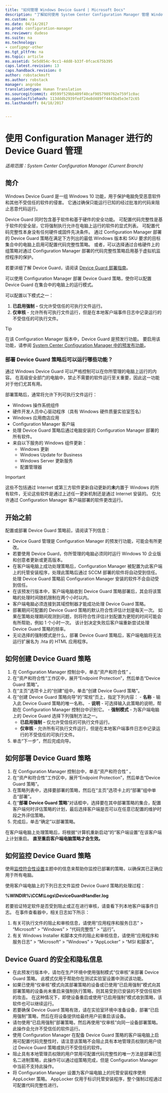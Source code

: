 ```yaml
---
title: "如何管理 Windows Device Guard | Microsoft Docs"
description: "了解如何使用 System Center Configuration Manager 管理 Windows Device Guard。"
ms.custom: na
ms.date: 04/14/2017
ms.prod: configuration-manager
ms.reviewer: dudeso
ms.suite: na
ms.technology:
- configmgr-other
ms.tgt_pltfrm: na
ms.topic: article
ms.assetid: 5e5d854c-9cc1-4dd8-b33f-0fcac675b395
caps.latest.revision: 13
caps.handback.revision: 0
author: robstackmsft
ms.author: robstack
manager: angrobe
translationtype: Human Translation
ms.sourcegitcommit: 49599f529bb409f40caf9057989762e759f1c0ac
ms.openlocfilehash: 113dddb2939fedf24e8d489ff4443bd5e3e72c65
ms.lasthandoff: 04/18/2017


---
```



# <a name="device-guard-management-with-configuration-manager"></a>使用 Configuration Manager 进行的 Device Guard 管理

*适用范围：System Center Configuration Manager (Current Branch)*

## <a name="introduction"></a>简介
Windows Device Guard 是一组 Windows 10 功能，用于保护电脑免受恶意软件和其他不受信任的软件的侵害。 它通过确保只能运行已知的经过批准的代码来阻止恶意代码运行。

Device Guard 同时包含基于软件和基于硬件的安全功能。 可配置代码完整性是基于软件的安全层，它将强制执行允许在电脑上运行的软件的显式列表。 可配置代码完整性本身没有任何硬件或固件先决条件。 通过 Configuration Manager 部署的 Device Guard 策略在满足下方列出的最低 Windows 版本和 SKU 要求的目标集合中的电脑上启用可配置代码完整性策略。 或者，可以选择通过合格硬件上的组策略对通过 Configuration Manager 部署的代码完整性策略启用基于虚拟机监控程序的保护。

若要详细了解 Device Guard，请阅读 [Device Guard 部署指南](https://technet.microsoft.com/itpro/windows/keep-secure/device-guard-deployment-guide)。

可以使用 Configuration Manager 部署 Device Guard 策略，使你可以配置 Device Guard 在集合中的电脑上的运行模式。 

可以配置以下模式之一：

1.    **已启用强制** – 仅允许受信任的可执行文件运行。
2.    **仅审核** - 允许所有可执行文件运行，但是在本地客户端事件日志中记录运行的不受信任的可执行文件。

>[!TIP]
>在该 Configuration Manager 版本中，Device Guard 是预发行功能。 要启用该功能，请参阅 [System Center Configuration Manager 中的预发布功能](/sccm/core/servers/manage/pre-release-features)。

### <a name="what-can-run-when-you-deploy-a-device-guard-policy"></a>部署 Device Guard 策略后可以运行哪些功能？

通过 Windows Device Guard 可以严格控制可以在你所管理的电脑上运行的内容。 在高级安全部门的电脑中，禁止不需要的软件运行至关重要，因此这一功能对于他们尤其有用。

部署策略后，通常将允许下列可执行文件运行：

- Windows 操作系统组件
- 硬件开发人员中心驱动程序（具有 Windows 硬件质量实验室签名）
- Windows 应用商店应用
- Configuration Manager 客户端 
- 处理 Device Guard 策略后通过电脑安装的 Configuration Manager 部署的所有软件。 
- 来自以下服务的 Windows 组件更新：
    - Windows 更新
    - Windows Update for Business
    - Windows Server 更新服务
    - 配置管理器

>[!IMPORTANT]
>这些不包括通过 Internet 或第三方软件更新自动更新的**未**内置于 Windows 的所有软件，无论这些软件是通过上述任一更新机制还是通过 Internet 安装的。 仅允许通过 Configuration Manager 客户端部署的软件更改运行。

## <a name="before-you-start"></a>开始之前

配置或部署 Device Guard 策略前，请阅读下列信息：

- Device Guard 管理是 Configuration Manager 的预发行功能，可能会有所更改。
- 若要使用 Device Guard，你所管理的电脑必须同时运行 Windows 10 企业版和创意者更新或更高版本。
- 在客户端电脑上成功处理策略后，Configuration Manager 被配置为此客户端上的托管安装程序，处理此策略后通过 SCCM 部署的软件将自动受到信任。 处理 Device Guard 策略前 Configuration Manager 安装的软件不会自动受到信任。
- 在该预发行版本中，客户端电脑收到 Device Guard 策略部署后，其会将该策略的处理时间随机限制在两个小时以内。 
- 客户端电脑必须连接到其域控制器才能成功处理 Device Guard 策略。
- 部署期间可配置的 Device Guard 策略的默认符合性评估计划是每天一次。 如果在策略处理期间观测到问题，则将符合性评估计划配置为更短的时间可能会有所帮助，例如 1 个小时一次。 该计划决定失败后客户端重新尝试处理 Device Guard 策略的频率。
- 无论选择的强制模式是什么，部署 Device Guard 策略后，客户端电脑将无法运行扩展名为 .hta 的 HTML 应用程序。

## <a name="how-to-create-a-device-guard-policy"></a>如何创建 Device Guard 策略
1.    在 Configuration Manager 控制台中，单击“资产和符合性” 。
2.    在“资产和符合性”工作区中，展开“Endpoint Protection”，然后单击“Device Guard 策略”。
3.    在“主页”选项卡上的“创建”组中，单击“创建 Device Guard 策略”。
4.    在“创建 Device Guard 策略向导”的“常规”页上，指定下列内容：
    - **名称** - 输入此 Device Guard 策略的唯一名称。 
    - **说明** - 可选择输入此策略的说明，帮助在 Configuration Manager 控制台中识别它。
    - **强制模式** - 为客户端电脑上的 Device Guard 选择下列强制方法之一。
        - **已启用强制** – 仅允许受信任的可执行文件运行。
        - **仅审核** - 允许所有可执行文件运行，但是在本地客户端事件日志中记录运行的不受信任的可执行文件。
5.    单击“下一步”，然后完成向导。

## <a name="how-to-deploy-a-device-guard-policy"></a>如何部署 Device Guard 策略
1.    在 Configuration Manager 控制台中，单击“资产和符合性” 。
2.    在“资产和符合性”工作区中，展开“Endpoint Protection”，然后单击“Device Guard 策略”。
3.    在策略列表中，选择要部署的策略，然后在“主页”选项卡上的“部署”组中单击“部署”。
4.    在“**部署 Device Guard 策略**”对话框中，选择要在其中部署策略的集合，配置客户端何时评估策略的计划，最后选择客户端是否可以在任意已配置的维护时段之外评估策略。
5.    完成后，单击“确定”以部署策略。 

在客户端电脑上处理策略后，将根据“计算机重新启动”的“客户端设置”在该客户端上计划重启。
**直至重启客户端电脑策略才会生效。**

## <a name="how-to-monitor-a-device-guard-policy"></a>如何监控 Device Guard 策略

使用[监控符合性设置](/sccm/compliance/deploy-use/monitor-compliance-settings)主题中的信息来帮助你监控已部署的策略，以确保其已正确应用于所有电脑。

使用客户端电脑上的下列日志文件监控 Device Guard 策略的处理过程：

**%WINDIR%\CCM\Logs\DeviceGuardHandler.log**

若要验证特定软件是否受到阻止或正在进行审核，请查看下列本地客户端事件日志。 在事件查看器中，相关日志如下所示：

1.    有关可执行文件的阻止和审核信息，请使用“应用程序和服务日志” > “Microsoft” > “Windows” > “代码完整性” > “运行”。
2.    有关 Windows Installer 和脚本文件的阻止和审核信息，请使用“应用程序和服务日志” > “Microsoft” > “Windows” > “AppLocker” > “MSI 和脚本”。

## <a name="security-and-privacy-information-for-device-guard"></a>Device Guard 的安全和隐私信息

- 在此预发行版本中，请勿在生产环境中使用强制模式“仅审核”来部署 Device Guard 策略。 此模式仅用于帮助你在测试实验室设置中测试该功能。
- 如果已使用“仅审核”模式向其部署策略的设备或已使用“已启用强制”模式向其部署策略的设备尚未重启来强制执行策略，则其易受到已安装的不受信任软件的攻击。
在这种情况下，即使设备重启或使用“已启用强制”模式收到策略，该软件也可以继续运行。
- 若要确保 Device Guard 策略有效，请在实验室环境中准备设备，部署“已启用强制”策略，然后在将设备提供给最终用户前重启该设备。
- 请勿使用“已启用强制”部署策略，然后再使用“仅审核”向同一设备部署策略。 此操作会允许不受信任的软件运行。
- 使用 Configuration Manager 在配备 Device Guard 策略的客户端电脑上启用可配置代码完整性时，请注意该策略不会阻止具有本地管理员权限的用户绕过 Device Guard 策略或执行不受信任的软件。 
- 阻止具有本地管理员权限的用户禁用可配置代码完整性的唯一方法是部署已签名二进制策略，此操作可以通过组策略完成，但是 Configuration Manager 中当前不支持此操作。
- 将 Configuration Manager 设置为客户端电脑上的托管安装程序使用 AppLocker 策略。 AppLocker 仅用于标识托管安装程序，整个强制过程通过可配置代码完整性进行。 





